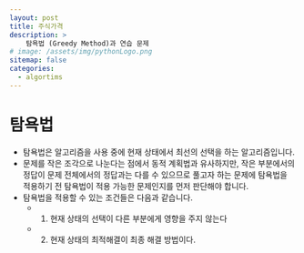 ```yaml
---
layout: post
title: 주식가격
description: >
    탐욕법 (Greedy Method)과 연습 문제
# image: /assets/img/pythonLogo.png
sitemap: false
categories:
  - algortims
---
```


# 탐욕법
- 탐욕법은 알고리즘을 사용 중에 현재 상태에서 최선의 선택을 하는 알고리즘입니다. 
- 문제를 작은 조각으로 나눈다는 점에서 동적 계획법과 유사하지만, 작은 부분에서의 정답이 문제 전체에서의 정답과는 다를 수 있으므로 풀고자 하는 문제에 탐욕법을 적용하기 전 탐욕법이 적용 가능한 문제인지를 먼저 판단해야 합니다.
- 탐욕법을 적용할 수 있는 조건들은 다음과 같습니다.
  - 1. 현재 상태의 선택이 다른 부분에게 영향을 주지 않는다
  - 2. 현재 상태의 최적해결이 최종 해결 방법이다.

